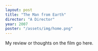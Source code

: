 ```yaml
---
layout: post
title: "The Man from Earth"
director: "A Director"
year: 2007
poster: "/assets/img/home.png"
---
```


My review or thoughts on the film go here.
